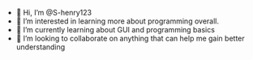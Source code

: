 - 👋 Hi, I’m @S-henry123
- 👀 I’m interested in learning more about programming overall. 
- 🌱 I’m currently learning about GUI and programming basics
- 💞️ I’m looking to collaborate on anything that can help me gain better understanding

<!---
S-henry123/S-henry123 is a ✨ special ✨ repository because its `README.md` (this file) appears on your GitHub profile.
You can click the Preview link to take a look at your changes.
--->

